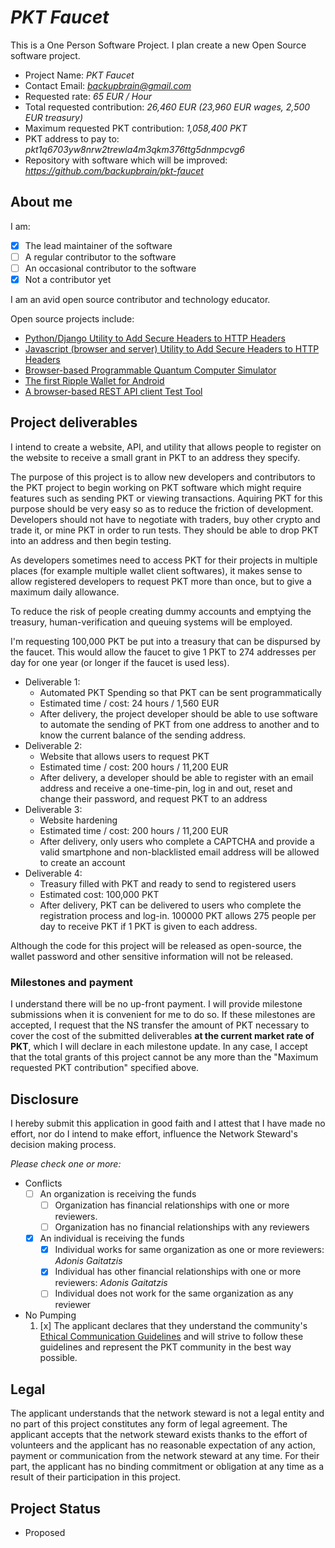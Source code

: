 # *PKT Faucet*

This is a One Person Software Project. I plan create a new Open Source software project.

* Project Name: *PKT Faucet*
* Contact Email: *backupbrain@gmail.com*
* Requested rate: *65 EUR / Hour*
* Total requested contribution: *26,460 EUR (23,960 EUR wages, 2,500 EUR treasury)*
* Maximum requested PKT contribution: *1,058,400 PKT*
* PKT address to pay to: *pkt1q6703yw8nrw2trewla4m3qkm376ttg5dnmpcvg6*
* Repository with software which will be improved: *https://github.com/backupbrain/pkt-faucet*

## About me
I am:

* [x] The lead maintainer of the software
* [ ] A regular contributor to the software
* [ ] An occasional contributor to the software
* [x] Not a contributor yet

I am an avid open source contributor and technology educator.

Open source projects include:
* [Python/Django Utility to Add Secure Headers to HTTP Headers](https://github.com/backupbrain/drf-keypair-permissions)
* [Javascript (browser and server) Utility to Add Secure Headers to HTTP Headers](https://github.com/backupbrain/client-http-keypair-authorization-headers)
* [Browser-based Programmable Quantum Computer Simulator](https://github.com/backupbrain/quantum-compiler-simulator)
* [The first Ripple Wallet for Android](https://github.com/backupbrain/android-ripple-wallet)
* [A browser-based REST API client Test Tool](https://github.com/backupbrain/thimiama)

## Project deliverables

I intend to create a website, API, and utility that allows people to register on the website to receive a small grant in PKT to an address they specify.

The purpose of this project is to allow new developers and contributors to the PKT project to begin working on PKT software which might require features such as sending PKT or viewing transactions. Aquiring PKT for this purpose should be very easy so as to reduce the friction of development. Developers should not have to negotiate with traders, buy other crypto and trade it, or mine PKT in order to run tests. They should be able to drop PKT into an address and then begin testing.

As developers sometimes need to access PKT for their projects in multiple places (for example multiple wallet client softwares), it makes sense to allow registered developers to request PKT more than once, but to give a maximum daily allowance.

To reduce the risk of people creating dummy accounts and emptying the treasury, human-verification and queuing systems will be employed.

I'm requesting 100,000 PKT be put into a treasury that can be dispursed by the faucet. This would allow the faucet to give 1 PKT to 274 addresses per day for one year (or longer if the faucet is used less). 

* Deliverable 1:
    * Automated PKT Spending so that PKT can be sent programmatically
    * Estimated time / cost: 24 hours / 1,560 EUR
    * After delivery, the project developer should be able to use software to automate the sending of PKT from one address to another and to know the current balance of the sending address.
* Deliverable 2:
    * Website that allows users to request PKT
    * Estimated time / cost: 200 hours / 11,200 EUR
    * After delivery, a developer should be able to register with an email address and receive a one-time-pin, log in and out, reset and change their password, and request PKT to an address
* Deliverable 3:
    * Website hardening
    * Estimated time / cost: 200 hours / 11,200 EUR
    * After delivery, only users who complete a CAPTCHA and provide a valid smartphone and non-blacklisted email address will be allowed to create an account
* Deliverable 4:
    * Treasury filled with PKT and ready to send to registered users
    * Estimated cost: 100,000 PKT
    * After delivery, PKT can be delivered to users who complete the registration process and log-in. 100000 PKT allows 275 people per day to receive PKT if 1 PKT is given to each address.

Although the code for this project will be released as open-source, the wallet password and other sensitive information will not be released.

### Milestones and payment

I understand there will be no up-front payment. I will provide milestone submissions when it is convenient for me to do so. If these milestones are accepted, I request that the NS transfer the amount of PKT necessary to cover the cost of the submitted deliverables **at the current market rate of PKT**, which I will declare in each milestone update. In any case, I accept that the total grants of this project cannot be any more than the "Maximum requested PKT contribution" specified above.


## Disclosure
I hereby submit this application in good faith and I attest that I have made no effort,
nor do I intend to make effort, influence the Network Steward's decision making process.

*Please check one or more:*

* Conflicts
  * [ ] An organization is receiving the funds
    * [ ] Organization has financial relationships with one or more reviewers.
    * [ ] Organization has no financial relationships with any reviewers
  * [x] An individual is receiving the funds
    * [x] Individual works for same organization as one or more reviewers: *Adonis Gaitatzis*
    * [x] Individual has other financial relationships with one or more reviewers: *Adonis Gaitatzis*
    * [ ] Individual does not work for the same organization as any reviewer
* No Pumping
  1. [x] The applicant declares that they understand the community's
  [Ethical Communication Guidelines](https://docs.pkt.cash/en/latest/communication/)
  and will strive to follow these guidelines and represent the PKT community in the best way possible.

## Legal

The applicant understands that the network steward is not a legal entity and no part of this
project constitutes any form of legal agreement. The applicant accepts that the network steward
exists thanks to the effort of volunteers and the applicant has no reasonable expectation of any
action, payment or communication from the network steward at any time. For their part, the
applicant has no binding commitment or obligation at any time as a result of their participation
in this project.

## Project Status

* Proposed
